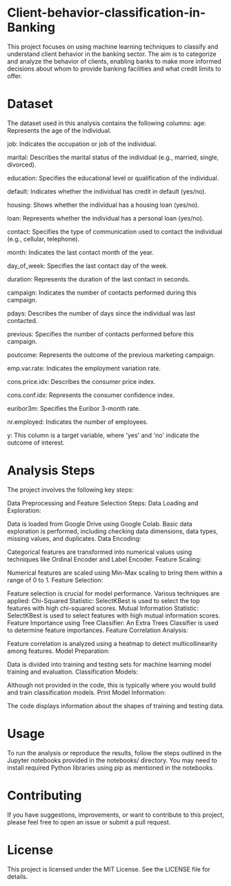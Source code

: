 # Client-behavior-classification-in-Banking
This project focuses on using machine learning techniques to classify and understand client behavior in the banking sector. The aim is to categorize and analyze the behavior of clients, enabling banks to make more informed decisions about whom to provide banking facilities and what credit limits to offer. 

# Dataset
The dataset used in this analysis contains the following columns:
age: Represents the age of the individual.

job: Indicates the occupation or job of the individual.

marital: Describes the marital status of the individual (e.g., married, single, divorced).

education: Specifies the educational level or qualification of the individual.

default: Indicates whether the individual has credit in default (yes/no).

housing: Shows whether the individual has a housing loan (yes/no).

loan: Represents whether the individual has a personal loan (yes/no).

contact: Specifies the type of communication used to contact the individual (e.g., cellular, telephone).

month: Indicates the last contact month of the year.

day_of_week: Specifies the last contact day of the week.

duration: Represents the duration of the last contact in seconds.

campaign: Indicates the number of contacts performed during this campaign.

pdays: Describes the number of days since the individual was last contacted.

previous: Specifies the number of contacts performed before this campaign.

poutcome: Represents the outcome of the previous marketing campaign.

emp.var.rate: Indicates the employment variation rate.

cons.price.idx: Describes the consumer price index.

cons.conf.idx: Represents the consumer confidence index.

euribor3m: Specifies the Euribor 3-month rate.

nr.employed: Indicates the number of employees.

y: This column is a target variable, where 'yes' and 'no' indicate the outcome of interest.

# Analysis Steps
The project involves the following key steps:

Data Preprocessing and Feature Selection Steps:
Data Loading and Exploration:

Data is loaded from Google Drive using Google Colab.
Basic data exploration is performed, including checking data dimensions, data types, missing values, and duplicates.
Data Encoding:

Categorical features are transformed into numerical values using techniques like Ordinal Encoder and Label Encoder.
Feature Scaling:

Numerical features are scaled using Min-Max scaling to bring them within a range of 0 to 1.
Feature Selection:

Feature selection is crucial for model performance. Various techniques are applied:
Chi-Squared Statistic: SelectKBest is used to select the top features with high chi-squared scores.
Mutual Information Statistic: SelectKBest is used to select features with high mutual information scores.
Feature Importance using Tree Classifier: An Extra Trees Classifier is used to determine feature importances.
Feature Correlation Analysis:

Feature correlation is analyzed using a heatmap to detect multicollinearity among features.
Model Preparation:

Data is divided into training and testing sets for machine learning model training and evaluation.
Classification Models:

Although not provided in the code, this is typically where you would build and train classification models.
Print Model Information:

The code displays information about the shapes of training and testing data.

# Usage
To run the analysis or reproduce the results, follow the steps outlined in the Jupyter notebooks provided in the notebooks/ directory. You may need to install required Python libraries using pip as mentioned in the notebooks.

# Contributing
If you have suggestions, improvements, or want to contribute to this project, please feel free to open an issue or submit a pull request.

# License
This project is licensed under the MIT License. See the LICENSE file for details.
